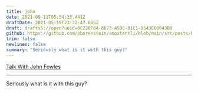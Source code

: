```yaml
---
title: john
date: 2021-09-11T05:54:25.441Z
draftDate: 2021-05-19T23:32:47.605Z
draft: drafts5://open?uuid=0C220F84-8673-45DC-81C1-D543E68043B8
github: https://github.com/pborenstein/amoxtentli/blob/main/src/posts/0c220f84-8673-45dc-81c1-d543e68043b8.md
trim: false
newlines: false
summary: "Seriously what is it with this guy?"
---
```


[Talk With John Fowles](https://archive.nytimes.com/www.nytimes.com/books/98/05/31/specials/fowles-talk.html)

- - - - -
Seriously what is it with this guy?
